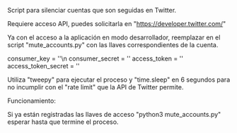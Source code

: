 Script para silenciar cuentas que son seguidas en Twitter.

Requiere acceso API, puedes solicitarla en "https://developer.twitter.com/"

Ya con el acceso a la aplicación en modo desarrollador, reemplazar en el script
"mute_accounts.py" con las llaves correspondientes de la cuenta.

  consumer_key = ''\n
  consumer_secret = ''
  access_token = ''
  access_token_secret = ''

Utiliza "tweepy" para ejecutar el proceso y "time.sleep" en 6 segundos
para no incumplir con el "rate limit" que la API de Twitter permite.

Funcionamiento:

Si ya están registradas las llaves de acceso "python3 mute_accounts.py"
esperar hasta que termine el proceso.
